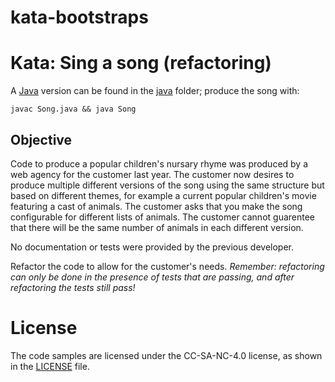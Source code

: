 # kata-bootstraps

# Kata: Sing a song (refactoring)

A [Java](https://www.java.com/) version can be found in the [java](java) folder; produce the song with:

	javac Song.java && java Song

## Objective

Code to produce a popular children's nursary rhyme was produced by a web agency for the customer last year. The customer now desires to produce multiple different versions of the song using the same structure but based on different themes, for example a current popular children's movie featuring a cast of animals. The customer asks that you make the song configurable for different lists of animals. The customer cannot guarentee that there will be the same number of animals in each different version.

No documentation or tests were provided by the previous developer.

Refactor the code to allow for the customer's needs. 
_Remember: refactoring can only be done in the presence of tests that are passing, and after refactoring the tests still pass!_

# License
The code samples are licensed under the CC-SA-NC-4.0 license, as shown in the [LICENSE](/LICENSE) file.
